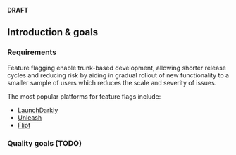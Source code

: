 **DRAFT**

## Introduction & goals
### Requirements
Feature flagging enable trunk-based development, allowing shorter release cycles and reducing risk by aiding in gradual rollout of new functionality to a smaller sample of users which reduces the scale and severity of issues.

The most popular platforms for feature flags include:
- [LaunchDarkly](https://launchdarkly.com)
- [Unleash](https://www.getunleash.io)
- [Flipt](https://www.flipt.io)

### Quality goals (TODO)

